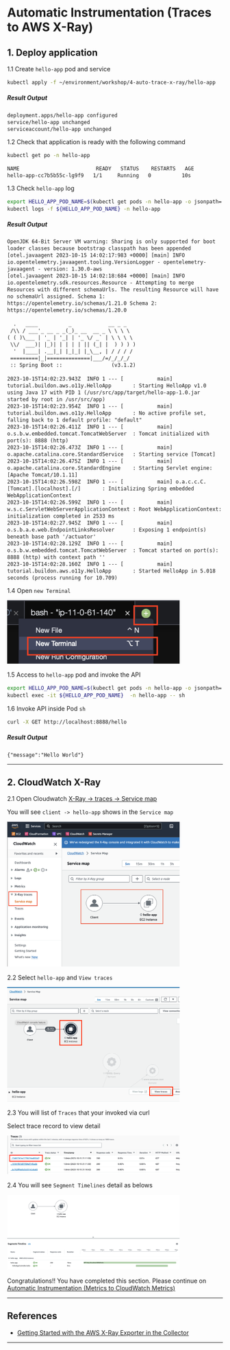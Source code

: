# Automatic Instrumentation (Traces to AWS X-Ray)

## 1. Deploy application

1.1 Create `hello-app` pod and service

```sh
kubectl apply -f ~/environment/workshop/4-auto-trace-x-ray/hello-app
```
##### Result Output
```
deployment.apps/hello-app configured
service/hello-app unchanged
serviceaccount/hello-app unchanged
```

1.2 Check that application is ready with the following command

```sh
kubectl get po -n hello-app
```

```
NAME                         READY   STATUS    RESTARTS   AGE
hello-app-cc7b5b55c-lg9f9   1/1     Running   0          10s
```

1.3 Check `hello-app` log

```sh
export HELLO_APP_POD_NAME=$(kubectl get pods -n hello-app -o jsonpath='{.items[].metadata.name}')
kubectl logs -f ${HELLO_APP_POD_NAME} -n hello-app
```
##### Result Output
```
OpenJDK 64-Bit Server VM warning: Sharing is only supported for boot loader classes because bootstrap classpath has been appended
[otel.javaagent 2023-10-15 14:02:17:983 +0000] [main] INFO io.opentelemetry.javaagent.tooling.VersionLogger - opentelemetry-javaagent - version: 1.30.0-aws
[otel.javaagent 2023-10-15 14:02:18:684 +0000] [main] INFO io.opentelemetry.sdk.resources.Resource - Attempting to merge Resources with different schemaUrls. The resulting Resource will have no schemaUrl assigned. Schema 1: https://opentelemetry.io/schemas/1.21.0 Schema 2: https://opentelemetry.io/schemas/1.20.0

  .   ____          _            __ _ _
 /\\ / ___'_ __ _ _(_)_ __  __ _ \ \ \ \
( ( )\___ | '_ | '_| | '_ \/ _` | \ \ \ \
 \\/  ___)| |_)| | | | | || (_| |  ) ) ) )
  '  |____| .__|_| |_|_| |_\__, | / / / /
 =========|_|==============|___/=/_/_/_/
 :: Spring Boot ::                (v3.1.2)

2023-10-15T14:02:23.943Z  INFO 1 --- [           main] tutorial.buildon.aws.o11y.HelloApp       : Starting HelloApp v1.0 using Java 17 with PID 1 (/usr/src/app/target/hello-app-1.0.jar started by root in /usr/src/app)
2023-10-15T14:02:23.954Z  INFO 1 --- [           main] tutorial.buildon.aws.o11y.HelloApp       : No active profile set, falling back to 1 default profile: "default"
2023-10-15T14:02:26.411Z  INFO 1 --- [           main] o.s.b.w.embedded.tomcat.TomcatWebServer  : Tomcat initialized with port(s): 8888 (http)
2023-10-15T14:02:26.473Z  INFO 1 --- [           main] o.apache.catalina.core.StandardService   : Starting service [Tomcat]
2023-10-15T14:02:26.475Z  INFO 1 --- [           main] o.apache.catalina.core.StandardEngine    : Starting Servlet engine: [Apache Tomcat/10.1.11]
2023-10-15T14:02:26.598Z  INFO 1 --- [           main] o.a.c.c.C.[Tomcat].[localhost].[/]       : Initializing Spring embedded WebApplicationContext
2023-10-15T14:02:26.599Z  INFO 1 --- [           main] w.s.c.ServletWebServerApplicationContext : Root WebApplicationContext: initialization completed in 2533 ms
2023-10-15T14:02:27.945Z  INFO 1 --- [           main] o.s.b.a.e.web.EndpointLinksResolver      : Exposing 1 endpoint(s) beneath base path '/actuator'
2023-10-15T14:02:28.129Z  INFO 1 --- [           main] o.s.b.w.embedded.tomcat.TomcatWebServer  : Tomcat started on port(s): 8888 (http) with context path ''
2023-10-15T14:02:28.160Z  INFO 1 --- [           main] tutorial.buildon.aws.o11y.HelloApp       : Started HelloApp in 5.018 seconds (process running for 10.709)
```

1.4 Open `new Terminal`

<img src="./images/cloud9_new_terminal.png" width=80%/>

1.5 Access to `hello-app` pod and invoke the API

```sh
export HELLO_APP_POD_NAME=$(kubectl get pods -n hello-app -o jsonpath='{.items[].metadata.name}')
kubectl exec -it ${HELLO_APP_POD_NAME}  -n hello-app -- sh
```

1.6 Invoke API inside Pod `sh`
```sh
curl -X GET http://localhost:8888/hello
```
##### Result Output
```
{"message":"Hello World"}
```

---

## 2. CloudWatch X-Ray

2.1 Open Cloudwatch [X-Ray -> traces -> Service map](https://console.aws.amazon.com/cloudwatch/home)

You will see `client -> hello-app` shows in the `Service map`

<img src="./images/cloudwatch_xray_traces_service_map.png" width=80%/>

2.2 Select `hello-app` and `View traces` 

<img src="./images/auto_trace_hello_app_view.png" width=80%/>

2.3 You will list of `Traces` that your invoked via curl

Select trace record to view detail

<img src="./images/auto_trace_hello_app_select.png" width=80%/>


2.4 You will see `Segment Timelines` detail as belows

<img src="./images/auto_trace_hello_app_segment.png" width=80%/>


Congratulations!! You have completed this section. Please continue on [Automatic Instrumentation (Metrics to CloudWatch Metrics)](5-auto-metrics-cloudwatch.md)

---

## References
- [Getting Started with the AWS X-Ray Exporter in the Collector](https://aws-otel.github.io/docs/getting-started/x-ray)
---